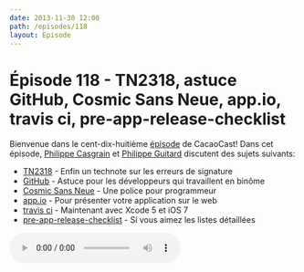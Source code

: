 ```yaml
---
date: 2013-11-30 12:00
path: /episodes/118
layout: Episode
---
```

# Épisode 118 - TN2318, astuce GitHub, Cosmic Sans Neue, app.io, travis ci, pre-app-release-checklist
<p>Bienvenue dans le cent-dix-huitième <a href="https://cacaocast.com/media/cacaocast_118.m4a" title="CacaoCast Episode 118">épisode</a> de CacaoCast! Dans cet épisode, <a href="http://www.twitter.com/philippec" title="Philippe Casgrain sur Twitter">Philippe Casgrain</a> et <a href="http://www.twitter.com/philippeguitard" title="Philippe Guitard sur Twitter">Philippe Guitard</a> discutent des sujets suivants:</p>
<ul><li><a href="https://developer.apple.com/library/ios/technotes/tn2318/_index.html#//apple_ref/doc/uid/DTS40013777" title="TN2318">TN2318</a> - Enfin un technote sur les erreurs de signature</li>
<li><a href="http://robots.thoughtbot.com/how-to-create-github-avatars-for-pairs/" title="GitHub">GitHub</a> - Astuce pour les développeurs qui travaillent en binôme</li>
<li><a href="https://github.com/belluzj/cosmic-sans-neue" title="Cosmic Sans Neue">Cosmic Sans Neue</a> - Une police pour programmeur</li>
<li><a href="https://app.io" title="app.io">app.io</a> - Pour présenter votre application sur le web</li>
<li><a href="http://about.travis-ci.org/blog/2013-11-18-xcode-5-now-available-for-mac-ios-builds" title="travis ci">travis ci</a> - Maintenant avec Xcode 5 et iOS 7</li>
<li><a href="https://github.com/oisin/app-release-checklist" title="pre-app-release-checklist">pre-app-release-checklist</a> - Si vous aimez les listes détaillées</li>
</ul>
<p><audio controls><source src="https://cacaocast.com/media/cacaocast_118.m4a" type="audio/mpeg"><source src="https://cacaocast.com/media/cacaocast_118.m4a" type="audio/mp4">Votre navigateur ne supporte pas l'élément audio / Your browser does not support the audio element.</audio></p>
